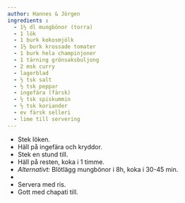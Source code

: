 ```yaml
---
author: Hannes & Jörgen
ingredients :
  - 1½ dl mungbönor (torra)
  - 1 lök
  - 1 burk kokosmjölk
  - 1½ burk krossade tomater
  - 1 burk hela champinjoner
  - 1 tärning grönsaksbuljong
  - 2 msk curry
  - lagerblad
  - ½ tsk salt
  - ½ tsk peppar
  - ingefära (färsk)
  - ½ tsk spiskummin
  - ½ tsk koriander
  - ev färsk selleri
  - lime till servering
---
```

* Stek löken.
* Häll på ingefära och kryddor.
* Stek en stund till.
* Häll på resten, koka i 1 timme.
* _Alternativt:_  Blötlägg mungbönor i 8h, koka i 30-45 min.
* 
* Servera med ris.
* Gott med chapati till.

